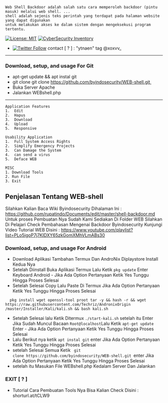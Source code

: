 ```
Web Shell Backdoor adalah salah satu cara memperoleh backdoor (pintu masuk) melalui web shell. ... 
shell adalah sejenis teks perintah yang terdapat pada halaman website yang dapat digunakan 
untuk melakukan akses ke dalam sistem dengan mengeksekusi program tertentu.
```
[![License: MIT](https://img.shields.io/badge/Check-Youtube-red.svg)](https://youtu.be/JCqup2Vmaz8)
[![CyberSecurity Inventory](https://img.shields.io/badge/Hack-informations-FF5050_flat.svg)](https://youtu.be/JCqup2Vmaz8)

* [![Twitter Follow](https://img.shields.io/twitter/follow/jay_townsend1.svg?style=social&label=Follow)](https://twitter.com/xoxvv_) contact [ ? ] : "ytnaen" tag @xoxvv_
***
### Download, setup, and usage For Git
* apt-get update && apt instal git
* git clone git clone https://github.com/byindosecurity/WEB-shell.git 
* Buka Server Apache 
* Jalankan WEBshell.php 
***
```
Application Features
1.  Edit
2.  Hapus
3.  Download
4.  Upload
5.  Responsive

Usability Application
1.  Full System Access Rights
2.  Simplify Emergency Projects
3.  Can Damage the System
4.  can send a virus
5.  Deface WEB 

MISC
1. Download Tools
2. Run File
3. Exit
```
## Penjelasan Tentang WEB-shell
Silahkan Kalian Baca Wiki Byindosecurity Dihalaman Ini : https://github.com/rupatindo/Documents/edit/master/shell-backdoor.md
Untuk proses Pembuatan Nya Sudah Kami Sediakan Di Folder WEB
Silahkan Di Pelajari Check Pembahasan Mengenai Backdoor Byindosecurity
Kunjungi Video Tutorial WEB Disini : https://www.youtube.com/playlist?list=PLo5igoP7j7KIDXY65zkGomXMhVLmABs30 

### Download, setup, and usage For Android
* Download Aplikasi Tambahan Termux Dan AndroNix Diplaystore 
  Install Kedua Nya
* Setelah Diinstall Buka Aplikasi Termux Lalu Ketik ``` pkg update ```
  Enter Keyboard Android - Jika Ada Option Pertanyaan Ketik 
  Yes Tunggu Hingga Proses Selesai
* Setelah Selesai Copy Lalu Paste Di Termux Jika Ada Option Pertanyaan Ketik Yes Tunggu Hingga Proses Selesai
```
  pkg install wget openssl-tool proot tar -y && hash -r && wget https://raw.githubusercontent.com/Techriz/AndronixOrigin /master/Installer/Kali/kali.sh && bash kali.sh 
 ```
* Setelah Selesai lalu Ketik Ditermux ``` ./start-kali.sh ``` setelah itu Enter Jika Sudah Muncul Bacaan ``` Root@localhost ```Lalu Ketik ``` apt-get update ``` Enter - Jika Ada Option Pertanyaan Ketik Yes Tunggu Hingga Proses Selesai
* Lalu Berikut nya ketik ``` apt instal git ``` enter Jika Ada Option Pertanyaan Ketik Yes Tunggu Hingga Proses Selesai
* setelah Selesai Semua Ketik ``` git clone https://github.com/byindosecurity/WEB-shell.git ```enter Jika Ada Option 
  Pertanyaan Ketik Yes Tunggu Hingga Proses Selesai
* setelah itu Masukan File WEBshell.php Kedalam Server Dan Jalankan
 
### EXIT [ ? ]
* Tutorial Cara Pembuatan Tools Nya Bisa Kalian Check Disini : shorturl.at/tCLW9

